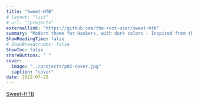 ```yaml
---
title: "Sweet-HTB"
# layout: "list"
# url: "/projects"
externallink: "https://github.com/the-root-user/sweet-htb"
summary: "Modern theme for Hackers, with dark colors - Inspired from the UI of Hackthebox"
ShowReadingTime: false
# ShowBreadcrumbs: false
ShowToc: false
shareButtons: " "
cover:
  image: "../projects/p02-cover.jpg"
  caption: "cover"
date: 2022-07-29
---
```


[Sweet-HTB](https://github.com/the-root-user/sweet-htb)